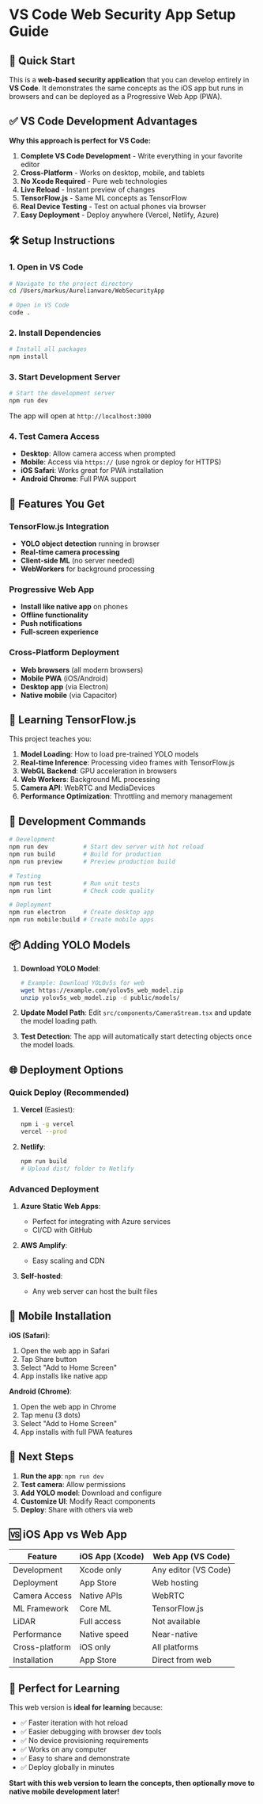 # VS Code Web Security App Setup Guide

## 🚀 Quick Start

This is a **web-based security application** that you can develop entirely in **VS Code**. It demonstrates the same concepts as the iOS app but runs in browsers and can be deployed as a Progressive Web App (PWA).

## ✅ VS Code Development Advantages

**Why this approach is perfect for VS Code:**

1. **Complete VS Code Development** - Write everything in your favorite editor
2. **Cross-Platform** - Works on desktop, mobile, and tablets
3. **No Xcode Required** - Pure web technologies
4. **Live Reload** - Instant preview of changes
5. **TensorFlow.js** - Same ML concepts as TensorFlow
6. **Real Device Testing** - Test on actual phones via browser
7. **Easy Deployment** - Deploy anywhere (Vercel, Netlify, Azure)

## 🛠 Setup Instructions

### 1. Open in VS Code

```bash
# Navigate to the project directory
cd /Users/markus/Aurelianware/WebSecurityApp

# Open in VS Code
code .
```

### 2. Install Dependencies

```bash
# Install all packages
npm install
```

### 3. Start Development Server

```bash
# Start the development server
npm run dev
```

The app will open at `http://localhost:3000`

### 4. Test Camera Access

- **Desktop**: Allow camera access when prompted
- **Mobile**: Access via `https://` (use ngrok or deploy for HTTPS)
- **iOS Safari**: Works great for PWA installation
- **Android Chrome**: Full PWA support

## 📱 Features You Get

### **TensorFlow.js Integration**
- **YOLO object detection** running in browser
- **Real-time camera processing** 
- **Client-side ML** (no server needed)
- **WebWorkers** for background processing

### **Progressive Web App**
- **Install like native app** on phones
- **Offline functionality** 
- **Push notifications**
- **Full-screen experience**

### **Cross-Platform Deployment**
- **Web browsers** (all modern browsers)
- **Mobile PWA** (iOS/Android)
- **Desktop app** (via Electron)
- **Native mobile** (via Capacitor)

## 🧠 Learning TensorFlow.js

This project teaches you:

1. **Model Loading**: How to load pre-trained YOLO models
2. **Real-time Inference**: Processing video frames with TensorFlow.js
3. **WebGL Backend**: GPU acceleration in browsers
4. **Web Workers**: Background ML processing
5. **Camera API**: WebRTC and MediaDevices
6. **Performance Optimization**: Throttling and memory management

## 🔧 Development Commands

```bash
# Development
npm run dev          # Start dev server with hot reload
npm run build        # Build for production
npm run preview      # Preview production build

# Testing
npm run test         # Run unit tests
npm run lint         # Check code quality

# Deployment
npm run electron     # Create desktop app
npm run mobile:build # Create mobile apps
```

## 📦 Adding YOLO Models

1. **Download YOLO Model**:
   ```bash
   # Example: Download YOLOv5s for web
   wget https://example.com/yolov5s_web_model.zip
   unzip yolov5s_web_model.zip -d public/models/
   ```

2. **Update Model Path**:
   Edit `src/components/CameraStream.tsx` and update the model loading path.

3. **Test Detection**:
   The app will automatically start detecting objects once the model loads.

## 🌐 Deployment Options

### **Quick Deploy (Recommended)**

1. **Vercel** (Easiest):
   ```bash
   npm i -g vercel
   vercel --prod
   ```

2. **Netlify**:
   ```bash
   npm run build
   # Upload dist/ folder to Netlify
   ```

### **Advanced Deployment**

1. **Azure Static Web Apps**:
   - Perfect for integrating with Azure services
   - CI/CD with GitHub

2. **AWS Amplify**:
   - Easy scaling and CDN

3. **Self-hosted**:
   - Any web server can host the built files

## 📱 Mobile Installation

**iOS (Safari)**:
1. Open the web app in Safari
2. Tap Share button
3. Select "Add to Home Screen"
4. App installs like native app

**Android (Chrome)**:
1. Open the web app in Chrome
2. Tap menu (3 dots)
3. Select "Add to Home Screen"
4. App installs with full PWA features

## 🚧 Next Steps

1. **Run the app**: `npm run dev`
2. **Test camera**: Allow permissions
3. **Add YOLO model**: Download and configure
4. **Customize UI**: Modify React components
5. **Deploy**: Share with others via web

## 🆚 iOS App vs Web App

| Feature | iOS App (Xcode) | Web App (VS Code) |
|---------|----------------|-------------------|
| Development | Xcode only | Any editor (VS Code) |
| Deployment | App Store | Web hosting |
| Camera Access | Native APIs | WebRTC |
| ML Framework | Core ML | TensorFlow.js |
| LiDAR | Full access | Not available |
| Performance | Native speed | Near-native |
| Cross-platform | iOS only | All platforms |
| Installation | App Store | Direct from web |

## 🎯 Perfect for Learning

This web version is **ideal for learning** because:
- ✅ Faster iteration with hot reload
- ✅ Easier debugging with browser dev tools
- ✅ No device provisioning requirements
- ✅ Works on any computer
- ✅ Easy to share and demonstrate
- ✅ Deploy globally in minutes

**Start with this web version to learn the concepts, then optionally move to native mobile development later!**